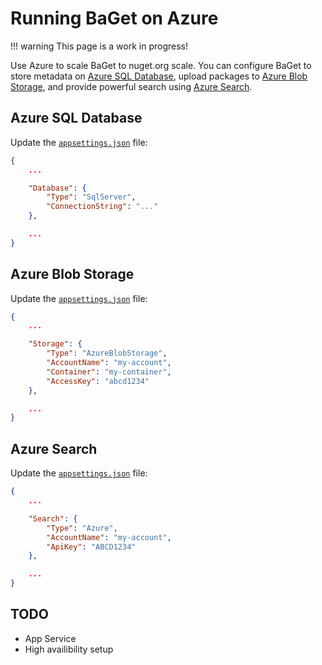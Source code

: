 # Running BaGet on Azure

!!! warning
    This page is a work in progress!

Use Azure to scale BaGet to nuget.org scale. You can configure BaGet to store metadata on [Azure SQL Database](https://azure.microsoft.com/en-us/services/sql-database/), upload packages to [Azure Blob Storage](https://azure.microsoft.com/en-us/services/storage/blobs/), and provide powerful search using [Azure Search](https://azure.microsoft.com/en-us/services/search/).

## Azure SQL Database

Update the [`appsettings.json`](https://github.com/loic-sharma/BaGet/blob/master/src/BaGet/appsettings.json) file:

```json
{
    ...

    "Database": {
        "Type": "SqlServer",
        "ConnectionString": "..."
    },

    ...
}
```

## Azure Blob Storage

Update the [`appsettings.json`](https://github.com/loic-sharma/BaGet/blob/master/src/BaGet/appsettings.json) file:

```json
{
    ...

    "Storage": {
        "Type": "AzureBlobStorage",
        "AccountName": "my-account",
        "Container": "my-container",
        "AccessKey": "abcd1234"
    },

    ...
}
```

## Azure Search

Update the [`appsettings.json`](https://github.com/loic-sharma/BaGet/blob/master/src/BaGet/appsettings.json) file:

```json
{
    ...

    "Search": {
        "Type": "Azure",
        "AccountName": "my-account",
        "ApiKey": "ABCD1234"
    },

    ...
}
```

## TODO

* App Service
* High availibility setup